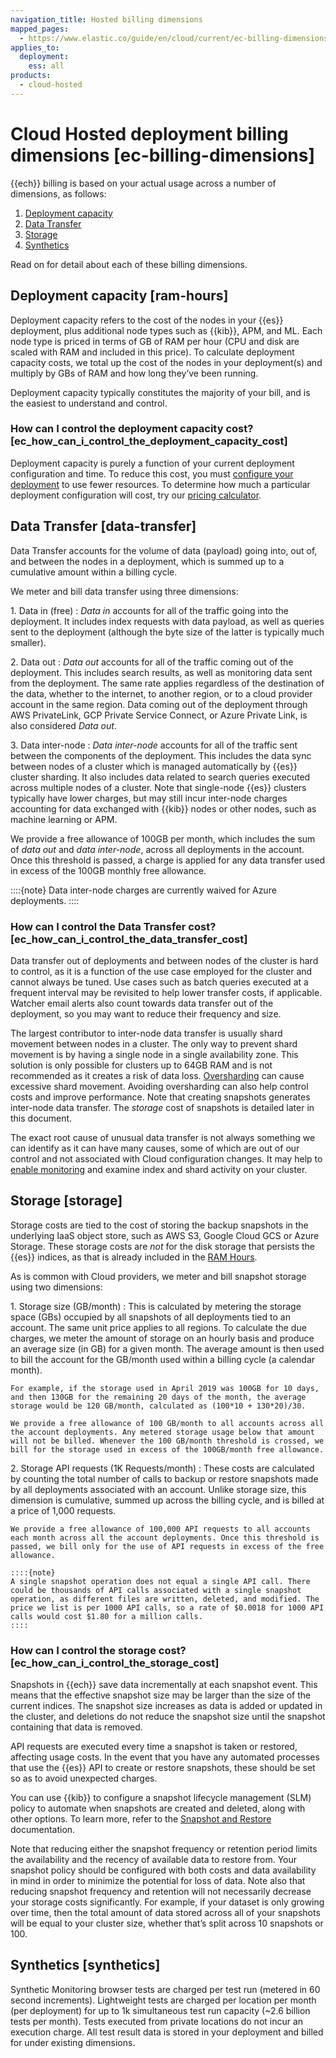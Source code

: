 ```yaml
---
navigation_title: Hosted billing dimensions
mapped_pages:
  - https://www.elastic.co/guide/en/cloud/current/ec-billing-dimensions.html
applies_to:
  deployment:
    ess: all
products:
  - cloud-hosted
---
```


# Cloud Hosted deployment billing dimensions [ec-billing-dimensions]

{{ech}} billing is based on your actual usage across a number of dimensions, as follows:

1. [Deployment capacity](#ram-hours)
2. [Data Transfer](#data-transfer)
3. [Storage](#storage)
4. [Synthetics](#synthetics)

Read on for detail about each of these billing dimensions.


## Deployment capacity [ram-hours] 

Deployment capacity refers to the cost of the nodes in your {{es}} deployment, plus additional node types such as {{kib}}, APM, and ML.  Each node type is priced in terms of GB of RAM per hour (CPU and disk are scaled with RAM and included in this price).  To calculate deployment capacity costs, we total up the cost of the nodes in your deployment(s) and multiply by GBs of RAM and how long they’ve been running.

Deployment capacity typically constitutes the majority of your bill, and is the easiest to understand and control.


### How can I control the deployment capacity cost? [ec_how_can_i_control_the_deployment_capacity_cost] 

Deployment capacity is purely a function of your current deployment configuration and time.  To reduce this cost, you must [configure your deployment](../../deploy/elastic-cloud/configure.md) to use fewer resources.  To determine how much a particular deployment configuration will cost, try our [pricing calculator](https://cloud.elastic.co/pricing).


## Data Transfer [data-transfer] 

Data Transfer accounts for the volume of data (payload) going into, out of, and between the nodes in a deployment, which is summed up to a cumulative amount within a billing cycle.

We meter and bill data transfer using three dimensions:

1. Data in (free)
:   *Data in* accounts for all of the traffic going into the deployment. It includes index requests with data payload, as well as queries sent to the deployment (although the byte size of the latter is typically much smaller).

2. Data out
:   *Data out* accounts for all of the traffic coming out of the deployment. This includes search results, as well as monitoring data sent from the deployment. The same rate applies regardless of the destination of the data, whether to the internet, to another region, or to a cloud provider account in the same region. Data coming out of the deployment through AWS PrivateLink, GCP Private Service Connect, or Azure Private Link, is also considered *Data out*.

3. Data inter-node
:   *Data inter-node* accounts for all of the traffic sent between the components of the deployment. This includes the data sync between nodes of a cluster which is managed automatically by {{es}} cluster sharding. It also includes data related to search queries executed across multiple nodes of a cluster. Note that single-node {{es}} clusters typically have lower charges, but may still incur inter-node charges accounting for data exchanged with {{kib}} nodes or other nodes, such as machine learning or APM.

We provide a free allowance of 100GB per month, which includes the sum of *data out* and *data inter-node*, across all deployments in the account. Once this threshold is passed, a charge is applied for any data transfer used in excess of the 100GB monthly free allowance.

::::{note} 
Data inter-node charges are currently waived for Azure deployments.
::::



### How can I control the Data Transfer cost? [ec_how_can_i_control_the_data_transfer_cost] 

Data transfer out of deployments and between nodes of the cluster is hard to control, as it is a function of the use case employed for the cluster and cannot always be tuned. Use cases such as batch queries executed at a frequent interval may be revisited to help lower transfer costs, if applicable. Watcher email alerts also count towards data transfer out of the deployment, so you may want to reduce their frequency and size.

The largest contributor to inter-node data transfer is usually shard movement between nodes in a cluster.  The only way to prevent shard movement is by having a single node in a single availability zone. This solution is only possible for clusters up to 64GB RAM and is not recommended as it creates a risk of data loss. [Oversharding](/deploy-manage/production-guidance/optimize-performance/size-shards.md) can cause excessive shard movement. Avoiding oversharding can also help control costs and improve performance. Note that creating snapshots generates inter-node data transfer. The *storage* cost of snapshots is detailed later in this document.

The exact root cause of unusual data transfer is not always something we can identify as it can have many causes, some of which are out of our control and not associated with Cloud configuration changes.  It may help to [enable monitoring](../../monitor/stack-monitoring/ece-ech-stack-monitoring.md) and examine index and shard activity on your cluster.


## Storage [storage] 

Storage costs are tied to the cost of storing the backup snapshots in the underlying IaaS object store, such as AWS S3, Google Cloud GCS or Azure Storage. These storage costs are *not* for the disk storage that persists the {{es}} indices, as that is already included in the [RAM Hours](#ram-hours).

As is common with Cloud providers, we meter and bill snapshot storage using two dimensions:

1. Storage size (GB/month)
:   This is calculated by metering the storage space (GBs) occupied by all snapshots of all deployments tied to an account. The same unit price applies to all regions. To calculate the due charges, we meter the amount of storage on an hourly basis and produce an average size (in GB) for a given month. The average amount is then used to bill the account for the GB/month used within a billing cycle (a calendar month).

    For example, if the storage used in April 2019 was 100GB for 10 days, and then 130GB for the remaining 20 days of the month, the average storage would be 120 GB/month, calculated as (100*10 + 130*20)/30.

    We provide a free allowance of 100 GB/month to all accounts across all the account deployments. Any metered storage usage below that amount will not be billed. Whenever the 100 GB/month threshold is crossed, we bill for the storage used in excess of the 100GB/month free allowance.


2. Storage API requests (1K Requests/month)
:   These costs are calculated by counting the total number of calls to backup or restore snapshots made by all deployments associated with an account. Unlike storage size, this dimension is cumulative, summed up across the billing cycle, and is billed at a price of 1,000 requests.

    We provide a free allowance of 100,000 API requests to all accounts each month across all the account deployments. Once this threshold is passed, we bill only for the use of API requests in excess of the free allowance.

    ::::{note} 
    A single snapshot operation does not equal a single API call. There could be thousands of API calls associated with a single snapshot operation, as different files are written, deleted, and modified. The price we list is per 1000 API calls, so a rate of $0.0018 for 1000 API calls would cost $1.80 for a million calls.
    ::::



### How can I control the storage cost? [ec_how_can_i_control_the_storage_cost] 

Snapshots in {{ech}} save data incrementally at each snapshot event. This means that the effective snapshot size may be larger than the size of the current indices. The snapshot size increases as data is added or updated in the cluster, and deletions do not reduce the snapshot size until the snapshot containing that data is removed.

API requests are executed every time a snapshot is taken or restored, affecting usage costs. In the event that you have any automated processes that use the {{es}} API to create or restore snapshots, these should be set so as to avoid unexpected charges.

You can use {{kib}} to configure a snapshot lifecycle management (SLM) policy to automate when snapshots are created and deleted, along with other options. To learn more, refer to the [Snapshot and Restore](../../tools/snapshot-and-restore/create-snapshots.md) documentation.

Note that reducing either the snapshot frequency or retention period limits the availability and the recency of available data to restore from. Your snapshot policy should be configured with both costs and data availability in mind in order to minimize the potential for loss of data. Note also that reducing snapshot frequency and retention will not necessarily decrease your storage costs significantly. For example, if your dataset is only growing over time, then the total amount of data stored across all of your snapshots will be equal to your cluster size, whether that’s split across 10 snapshots or 100.


## Synthetics [synthetics] 

Synthetic Monitoring browser tests are charged per test run (metered in 60 second increments). Lightweight tests are charged per location per month (per deployment) for up to 1k simultaneous test run capacity (~2.6 billion tests per month). Tests executed from private locations do not incur an execution charge. All test result data is stored in your deployment and billed for under existing dimensions.

